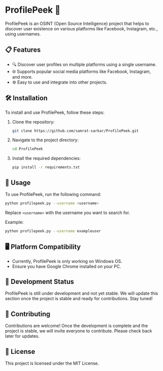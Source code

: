 # ProfilePeek 👀

ProfilePeek is an OSINT (Open Source Intelligence) project that helps to discover user existence on various platforms like Facebook, Instagram, etc., using usernames.

## 📋 Features

- 🔍 Discover user profiles on multiple platforms using a single username.
- 🌐 Supports popular social media platforms like Facebook, Instagram, and more.
- ⚙️ Easy to use and integrate into other projects.

## 🛠️ Installation

To install and use ProfilePeek, follow these steps:

1. Clone the repository:
   ```sh
   git clone https://github.com/samrat-sarkar/ProfilePeek.git
   ```
2. Navigate to the project directory:
   ```sh
   cd ProfilePeek
   ```
3. Install the required dependencies:
   ```sh
   pip install -r requirements.txt
   ```

## 🚀 Usage

To use ProfilePeek, run the following command:

```sh
python profilepeek.py --username <username>
```

Replace `<username>` with the username you want to search for.

Example:
```sh
python profilepeek.py --username exampleuser
```

## 🖥️ Platform Compatibility

- Currently, ProfilePeek is only working on Windows OS.
- Ensure you have Google Chrome installed on your PC.

## 🚧 Development Status

ProfilePeek is still under development and not yet stable. We will update this section once the project is stable and ready for contributions. Stay tuned!

## 🤝 Contributing

Contributions are welcome! Once the development is complete and the project is stable, we will invite everyone to contribute. Please check back later for updates.

## 📜 License

This project is licensed under the MIT License.

